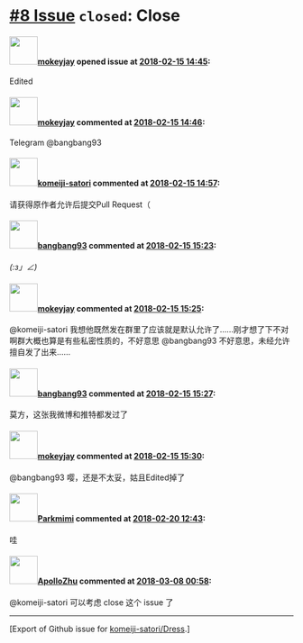 # [\#8 Issue](https://github.com/komeiji-satori/Dress/issues/8) `closed`: Close

#### <img src="https://avatars.githubusercontent.com/u/6757507?v=4" width="50">[mokeyjay](https://github.com/mokeyjay) opened issue at [2018-02-15 14:45](https://github.com/komeiji-satori/Dress/issues/8):

Edited

#### <img src="https://avatars.githubusercontent.com/u/6757507?v=4" width="50">[mokeyjay](https://github.com/mokeyjay) commented at [2018-02-15 14:46](https://github.com/komeiji-satori/Dress/issues/8#issuecomment-365948343):

Telegram @bangbang93

#### <img src="https://avatars.githubusercontent.com/u/18225919?u=beb837212823fde8ba1e65498f1aad25bd5d208c&v=4" width="50">[komeiji-satori](https://github.com/komeiji-satori) commented at [2018-02-15 14:57](https://github.com/komeiji-satori/Dress/issues/8#issuecomment-365951894):

请获得原作者允许后提交Pull Request（

#### <img src="https://avatars.githubusercontent.com/u/3430784?v=4" width="50">[bangbang93](https://github.com/bangbang93) commented at [2018-02-15 15:23](https://github.com/komeiji-satori/Dress/issues/8#issuecomment-365959845):

_(:з」∠)_

#### <img src="https://avatars.githubusercontent.com/u/6757507?v=4" width="50">[mokeyjay](https://github.com/mokeyjay) commented at [2018-02-15 15:25](https://github.com/komeiji-satori/Dress/issues/8#issuecomment-365960759):

@komeiji-satori 我想他既然发在群里了应该就是默认允许了……刚才想了下不对啊群大概也算是有些私密性质的，不好意思
@bangbang93 不好意思，未经允许擅自发了出来……

#### <img src="https://avatars.githubusercontent.com/u/3430784?v=4" width="50">[bangbang93](https://github.com/bangbang93) commented at [2018-02-15 15:27](https://github.com/komeiji-satori/Dress/issues/8#issuecomment-365961310):

莫方，这张我微博和推特都发过了

#### <img src="https://avatars.githubusercontent.com/u/6757507?v=4" width="50">[mokeyjay](https://github.com/mokeyjay) commented at [2018-02-15 15:30](https://github.com/komeiji-satori/Dress/issues/8#issuecomment-365962428):

@bangbang93 嘤，还是不太妥，姑且Edited掉了

#### <img src="https://avatars.githubusercontent.com/u/25215093?v=4" width="50">[Parkmimi](https://github.com/Parkmimi) commented at [2018-02-20 12:43](https://github.com/komeiji-satori/Dress/issues/8#issuecomment-366965887):

哇

#### <img src="https://avatars.githubusercontent.com/u/10842684?u=d70ae092dcc3fd168642e8352a8723014817bca7&v=4" width="50">[ApolloZhu](https://github.com/ApolloZhu) commented at [2018-03-08 00:58](https://github.com/komeiji-satori/Dress/issues/8#issuecomment-371340298):

@komeiji-satori 可以考虑 close 这个 issue 了


-------------------------------------------------------------------------------



[Export of Github issue for [komeiji-satori/Dress](https://github.com/komeiji-satori/Dress).]
